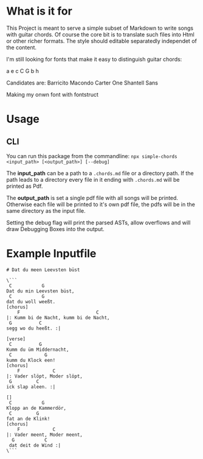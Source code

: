 # What is it for

This Project is meant to serve a simple subset of Markdown to write songs with guitar chords.
Of course the core bit is to translate such files into Html or other richer formats.
The style should editable separatedly independet of the content.

I'm still looking for fonts that make it easy to distinguish guitar chords:

a e c C G b h

Candidates are:
Barricito
Macondo
Carter One
Shantell Sans

Making my onwn font with fontstruct

# Usage

## CLI

You can run this package from the commandline: `npx simple-chords <input_path> [<output_path>] [--debug]`

The **input_path** can be a path to a `.chords.md` file or a directory path.
If the path leads to a directory every file in it ending with `.chords.md` will be printed as Pdf.

The **output_path** is set a single pdf file with all songs will be printed.
Otherwise each file will be printed to it's own pdf file, the pdfs will be in the same directory as the input file.

Setting the debug flag will print the parsed ASTs, allow overflows and will draw Debugging Boxes into the output.

# Example Inputfile

````
# Dat du meen Leevsten büst

\```
 C           G
Dat du min Leevsten büst,
 C           G
dat du woll weeßt.
[chorus]
    F                            C
|: Kumm bi de Nacht, kumm bi de Nacht,
 G          C
segg wo du heeßt. :|

[verse]
 C          G
Kumm du üm Middernacht,
 C            G
kumm du Klock een!
[chorus]
    F            C
|: Vader slöpt, Moder slöpt,
 G         C
ick slap aleen. :|

[]
 C           G
Klopp an de Kammerdör,
 C         G
fat an de Klink!
[chorus]
    F            C
|: Vader meent, Moder meent,
  G           C
 dat deit de Wind :|
\```

````
